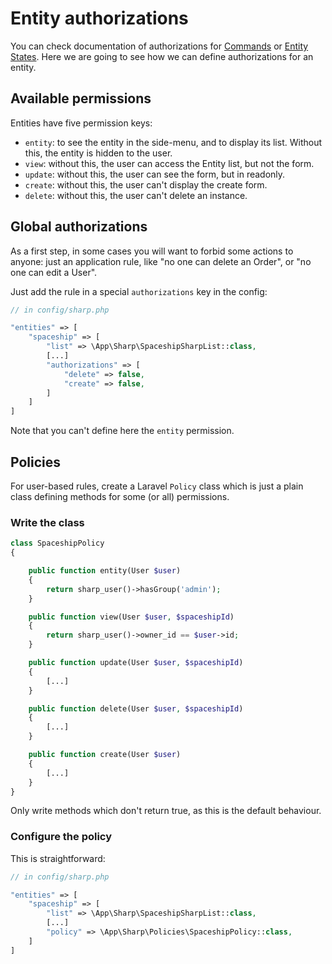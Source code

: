 # Entity authorizations

You can check documentation of authorizations for [Commands](commands.md) or [Entity States](entity-states.md). Here we are going to see how we can define authorizations for an entity.

## Available permissions

Entities have five permission keys:

- `entity`: to see the entity in the side-menu, and to display its list. Without this, the entity is hidden to the user.
- `view`: without this, the user can access the Entity list, but not the form.
- `update`: without this, the user can see the form, but in readonly.
- `create`: without this, the user can't display the create form.
- `delete`: without this, the user can't delete an instance.


## Global authorizations

As a first step, in some cases you will want to forbid some actions to anyone: just an application rule, like "no one can delete an Order", or "no one can edit a User".

Just add the rule in a special `authorizations` key in the config:

```php
// in config/sharp.php

"entities" => [
    "spaceship" => [
        "list" => \App\Sharp\SpaceshipSharpList::class,
        [...]
        "authorizations" => [
            "delete" => false,
            "create" => false,
        ]
    ]
]
```

Note that you can't define here the `entity` permission.

## Policies

For user-based rules, create a Laravel `Policy` class which is just a plain class defining methods for some (or all) permissions.

### Write the class

```php
class SpaceshipPolicy
{

    public function entity(User $user)
    {
        return sharp_user()->hasGroup('admin');
    }

    public function view(User $user, $spaceshipId)
    {
        return sharp_user()->owner_id == $user->id;
    }

    public function update(User $user, $spaceshipId)
    {
        [...]
    }

    public function delete(User $user, $spaceshipId)
    {
        [...]
    }

    public function create(User $user)
    {
        [...]
    }
}
```

Only write methods which don't return true, as this is the default behaviour.

### Configure the policy

This is straightforward:

```php
// in config/sharp.php

"entities" => [
    "spaceship" => [
        "list" => \App\Sharp\SpaceshipSharpList::class,
        [...]
        "policy" => \App\Sharp\Policies\SpaceshipPolicy::class,
    ]
]
```
